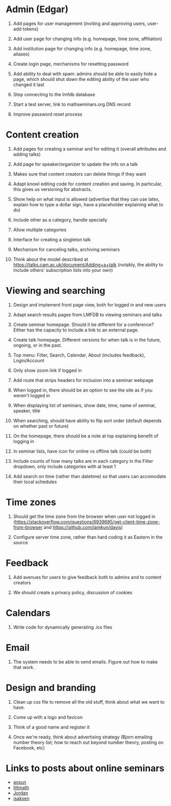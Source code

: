 Admin (Edgar)
=====

1. Add pages for user management (inviting and approving users, user-add tokens)

1. Add user page for changing info (e.g. homepage, time zone, affiliation)

1. Add institution page for changing info (e.g. homepage, time zone, aliases)

1. Create login page, mechanisms for resetting password

1. Add ability to deal with spam: admins should be able to easily hide a page, which should shut down the editing ability of the user who changed it last

1. Stop connecting to the lmfdb database

1. Start a test server, link to mathseminars.org DNS record

1. Improve password reset process

Content creation
================

1. Add pages for creating a seminar and for editing it (overall attributes and adding talks)

1. Add page for speaker/organizer to update the info on a talk

1. Makes sure that content creators can delete things if they want

1. Adapt knowl editing code for content creation and saving.  In particular, this gives us versioning for abstracts.

1. Show help on what input is allowed (advertise that they can use latex, explain how to type a dollar sign, have a placeholder explaining what to do)

1. Include other as a category, handle specially

1. Allow multiple categories

1. Interface for creating a singleton talk

1. Mechanism for canceling talks, archiving seminars

1. Think about the model described at https://talks.cam.ac.uk/document/Adding+a+talk (notably, the ability to include others' subscription lists into your own)

Viewing and searching
=====================

1. Design and implement front page view, both for logged in and new users

1. Adapt search results pages from LMFDB to viewing seminars and talks

1. Create seminar homepage.  Should it be different for a conference?  Either has the capacity to include a link to an external page.

1. Create talk homepage.  Different versions for when talk is in the future, ongoing, or in the past.

1. Top menu: Filter, Search, Calendar, About (includes feedback), Login/Account

1. Only show zoom link if logged in

1. Add route that strips headers for inclusion into a seminar webpage

1. When logged in, there should be an option to see the site as if you weren't logged in

1. When displaying list of seminars, show date, time, name of seminar, speaker, title

1. When searching, should have ability to flip sort order (default depends on whether past or future)

1. On the homepage, there should be a note at top explaining benefit of logging in

1. In seminar lists, have icon for online vs offline talk (could be both)

1. Include counts of how many talks are in each category in the Filter dropdown, only include categories with at least 1

1. Add search on time (rather than datetime) so that users can accomodate their local schedules

Time zones
==========

1. Should get the time zone from the browser when user not logged in (https://stackoverflow.com/questions/6939685/get-client-time-zone-from-browser and https://github.com/iamkun/dayjs)

1. Configure server time zone, rather than hard coding it as Eastern in the source

Feedback
========

1. Add avenues for users to give feedback both to admins and to content creators

1. We should create a privacy policy, discussion of cookies

Calendars
=========

1. Write code for dynamically generating .ics files

Email
=====

1. The system needs to be able to send emails.  Figure out how to make that work.

Design and branding
===================

1. Clean up css file to remove all the old stuff, think about what we want to have.

1. Come up with a logo and favicon

1. Think of a good name and register it

1. Once we're ready, think about advertising strategy (Bjorn emailing number theory list; how to reach out beyond number theory, posting on Facebook, etc)

Links to posts about online seminars
====================================

- [aosun](http://math.mit.edu/~aosun/online_seminars.html?fbclid=IwAR12HWLaSri3aYplQ3DZNOjnOrjKy6uZmRDmLAX4jX46hkJR_O0eNVVBNWM)
- [littmath](https://www.google.com/url?q=https://twitter.com/littmath/status/1242468857975115777&sa=D&source=hangouts&ust=1585257466247000&usg=AFQjCNES39qjlCfz_icIFwOg6-8j6EF1Rw)
- [Jordan](https://twitter.com/JSEllenberg/status/1238872137588490240)
- [isaksen](https://s.wayne.edu/isaksen/echt/)